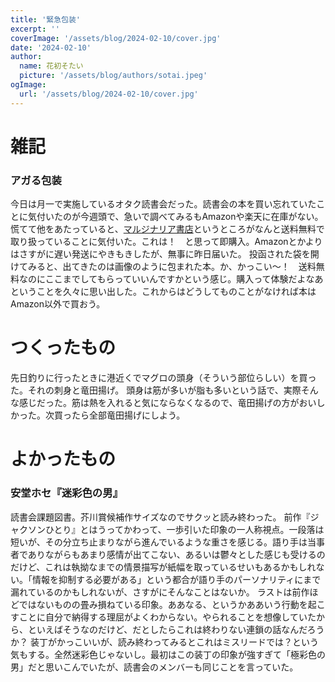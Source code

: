 ```yaml
---
title: '緊急包装'
excerpt: ''
coverImage: '/assets/blog/2024-02-10/cover.jpg'
date: '2024-02-10'
author:
  name: 花初そたい
  picture: '/assets/blog/authors/sotai.jpeg'
ogImage:
  url: '/assets/blog/2024-02-10/cover.jpg'
---
```

# 雑記
### アガる包装
今日は月一で実施しているオタク読書会だった。読書会の本を買い忘れていたことに気付いたのが今週頭で、急いで調べてみるもAmazonや楽天に在庫がない。慌てて他をあたっていると、[マルジナリア書店](https://yorunoyohaku.com)というところがなんと送料無料で取り扱っていることに気付いた。これは！　と思って即購入。Amazonとかよりはさすがに遅い発送にやきもきしたが、無事に昨日届いた。
投函された袋を開けてみると、出てきたのは画像のように包まれた本。か、かっこい～！　送料無料なのにここまでしてもらっていいんですかという感じ。購入って体験だよなあということを久々に思い出した。これからはどうしてものことがなければ本はAmazon以外で買おう。

# つくったもの
先日釣りに行ったときに港近くでマグロの頭身（そういう部位らしい）を買った。それの刺身と竜田揚げ。
頭身は筋が多いが脂も多いという話で、実際そんな感じだった。筋は熱を入れると気にならなくなるので、竜田揚げの方がおいしかった。次買ったら全部竜田揚げにしよう。

# よかったもの
### 安堂ホセ『迷彩色の男』
読書会課題図書。芥川賞候補作サイズなのでサクッと読み終わった。
前作『ジャクソンひとり』とはうってかわって、一歩引いた印象の一人称視点。一段落は短いが、その分立ち止まりながら進んでいるような重さを感じる。語り手は当事者でありながらもあまり感情が出てこない、あるいは鬱々とした感じも受けるのだけど、これは執拗なまでの情景描写が紙幅を取っているせいもあるかもしれない。「情報を抑制する必要がある」という都合が語り手のパーソナリティにまで漏れているのかもしれないが、さすがにそんなことはないか。
ラストは前作ほどではないものの畳み損ねている印象。ああなる、というかああいう行動を起こすことに自分で納得する理屈がよくわからない。やられることを想像していたから、といえばそうなのだけど、だとしたらこれは終わりない連鎖の話なんだろうか？
装丁がかっこいいが、読み終わってみるとこれはミスリードでは？という気もする。全然迷彩色じゃないし。最初はこの装丁の印象が強すぎて「極彩色の男」だと思いこんでいたが、読書会のメンバーも同じことを言っていた。